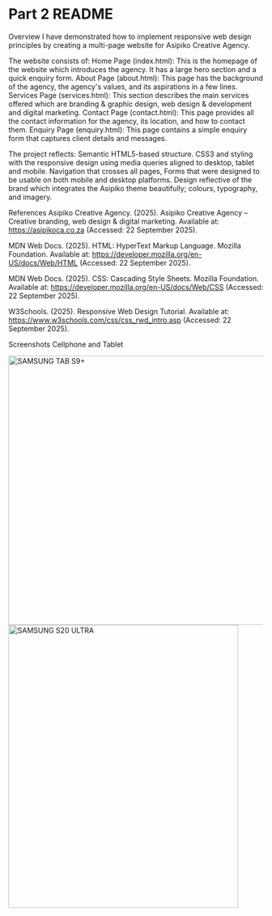 # Part 2 README
Overview
I have demonstrated how to implement responsive web design principles by creating a multi-page website for Asipiko Creative Agency.

The website consists of:
Home Page (index.html): This is the homepage of the website which introduces the agency. It has a large hero section and a quick enquiry form.
About Page (about.html): This page has the background of the agency, the agency's values, and its aspirations in a few lines.
Services Page (services.html): This section describes the main services offered which are branding & graphic design, web design & development and digital marketing.
Contact Page (contact.html): This page provides all the contact information for the agency, its location, and how to contact them.
Enquiry Page (enquiry.html): This page contains a simple enquiry form that captures client details and messages.

The project reflects: 
Semantic HTML5-based structure.
CSS3 and styling with the responsive design using media queries aligned to desktop, tablet and mobile.
Navigation that crosses all pages,
Forms that were designed to be usable on both mobile and desktop platforms. 
Design reflective of the brand which integrates the Asipiko theme beautifully; colours, typography, and imagery.

References
Asipiko Creative Agency. (2025). Asipiko Creative Agency – Creative branding, web design & digital marketing. Available at: https://asipikoca.co.za
 (Accessed: 22 September 2025).

MDN Web Docs. (2025). HTML: HyperText Markup Language. Mozilla Foundation. Available at: https://developer.mozilla.org/en-US/docs/Web/HTML
 (Accessed: 22 September 2025).

MDN Web Docs. (2025). CSS: Cascading Style Sheets. Mozilla Foundation. Available at: https://developer.mozilla.org/en-US/docs/Web/CSS
 (Accessed: 22 September 2025).

W3Schools. (2025). Responsive Web Design Tutorial. Available at: https://www.w3schools.com/css/css_rwd_intro.asp
 (Accessed: 22 September 2025).

Screenshots
Cellphone and Tablet

<img width="797" height="532" alt="SAMSUNG TAB S9+" src="https://github.com/user-attachments/assets/ea823f67-bc1f-48c1-8ca9-faea969455b3" />

<img width="454" height="559" alt="SAMSUNG S20 ULTRA" src="https://github.com/user-attachments/assets/ff4a5428-e7c3-4ac7-9cb1-163a7e96b1c6" />




